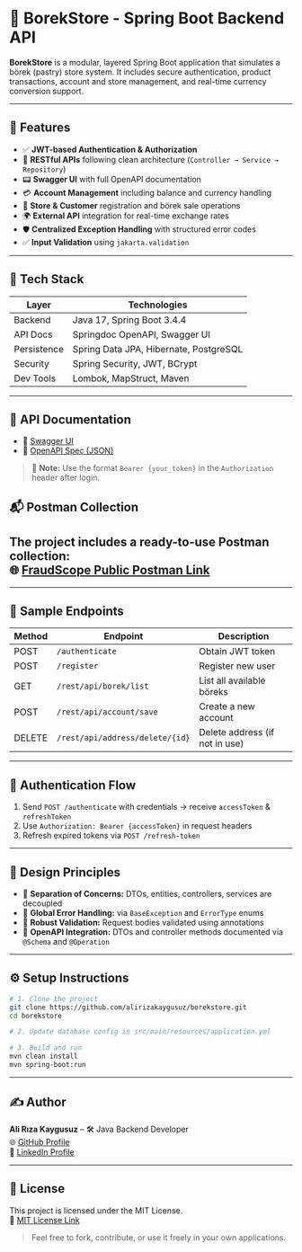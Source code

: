 # 🥟 BorekStore - Spring Boot Backend API

**BorekStore** is a modular, layered Spring Boot application that simulates a börek (pastry) store system. It includes secure authentication, product transactions, account and store management, and real-time currency conversion support.

---

## 🚀 Features

- ✅ **JWT-based Authentication & Authorization**
- 📄 **RESTful APIs** following clean architecture (`Controller → Service → Repository`)
- 📟 **Swagger UI** with full OpenAPI documentation
- 💳 **Account Management** including balance and currency handling
- 🏪 **Store & Customer** registration and börek sale operations
- 🌍 **External API** integration for real-time exchange rates
- 🛡️ **Centralized Exception Handling** with structured error codes
- ✅ **Input Validation** using `jakarta.validation`

---

## 🧱 Tech Stack

| Layer         | Technologies                          |
|---------------|----------------------------------------|
| Backend       | Java 17, Spring Boot 3.4.4             |
| API Docs      | Springdoc OpenAPI, Swagger UI          |
| Persistence   | Spring Data JPA, Hibernate, PostgreSQL |
| Security      | Spring Security, JWT, BCrypt           |
| Dev Tools     | Lombok, MapStruct, Maven               |

---

## 📁 API Documentation

- 🔗 [Swagger UI](http://localhost:8080/swagger-ui.html)  
- 🔗 [OpenAPI Spec (JSON)](http://localhost:8080/v3/api-docs)

> 🔐 **Note:** Use the format `Bearer {your_token}` in the `Authorization` header after login.

## 📬 Postman Collection

The project includes a ready-to-use Postman collection:  
🌐 [FraudScope Public Postman Link](https://www.postman.com/lunar-module-operator-48760766/springbootprojects/collection/c86xpci/borekstore)
---
---

## 🧪 Sample Endpoints

| Method | Endpoint                          | Description                         |
|--------|-----------------------------------|-------------------------------------|
| POST   | `/authenticate`                   | Obtain JWT token                    |
| POST   | `/register`                       | Register new user                   |
| GET    | `/rest/api/borek/list`            | List all available böreks           |
| POST   | `/rest/api/account/save`          | Create a new account                |
| DELETE | `/rest/api/address/delete/{id}`   | Delete address (if not in use)      |

---

## 🔐 Authentication Flow

1. Send `POST /authenticate` with credentials → receive `accessToken` & `refreshToken`
2. Use `Authorization: Bearer {accessToken}` in request headers
3. Refresh expired tokens via `POST /refresh-token`

---

## 🧠 Design Principles

- 🔹 **Separation of Concerns:** DTOs, entities, controllers, services are decoupled
- 🔹 **Global Error Handling:** via `BaseException` and `ErrorType` enums
- 🔹 **Robust Validation:** Request bodies validated using annotations
- 🔹 **OpenAPI Integration:** DTOs and controller methods documented via `@Schema` and `@Operation`

---

## ⚙️ Setup Instructions

```bash
# 1. Clone the project
git clone https://github.com/alirizakaygusuz/borekstore.git
cd borekstore

# 2. Update database config in src/main/resources/application.yml

# 3. Build and run
mvn clean install
mvn spring-boot:run
```
---
## ✍️ Author

**Ali Rıza Kaygusuz** – 🛠️ Java Backend Developer  
🌐 [GitHub Profile](https://github.com/alirizakaygusuz)  
💼 [LinkedIn Profile](https://www.linkedin.com/in/alirizakaygusuz)

---

## 📄 License

This project is licensed under the MIT License.  
📃 [MIT License Link](https://opensource.org/licenses/MIT)

> Feel free to fork, contribute, or use it freely in your own applications.
